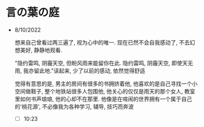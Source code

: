 # 言の葉の庭

- 8/10/2022

  想来自己曾看过两三遍了, 视为心中的唯一. 现在已然不会自我感动了, 不去幻想美好, 静静地观看.

  "隐约雷鸣, 阴霾天空, 但盼风雨来能留你在此. 隐约雷鸣, 阴霾天空, 即使天无雨, 我亦留此地."读起来, 少了以前的感动, 依然觉得舒适

  觉得有意思的是, 男主的房间有很多的书拥挤着他, 他喜欢的是自己寻找一个小空间做鞋子, 整个地铁站很多人包围他, 他关心的仅仅是雨天的那个女人, 教室里如何书声琅琅, 他的心却不在那里. 他像是在喧闹的世界拥有一个属于自己的'桃花源', 不必像我为各种学习, 辅导, 技巧而奔波

  - [ ] 10:23

